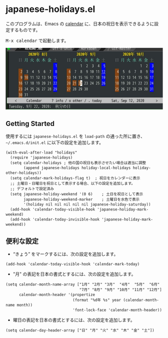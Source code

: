 # japanese-holidays.el

このプログラムは、Emacs の [calendar](https://www.gnu.org/software/emacs/manual/html_node/emacs/Calendar_002fDiary.html) に、日本の祝日を表示できるように設定するものです。

<kbd>M-x calendar</kbd> で起動します。

![japanese-holidays.jpg](japanese-holidays.jpg)

## Getting Started

使用するには `japanese-holidays.el` を `load-path` の通った所に置き、
`~/.emacs.d/init.el` に以下の設定を追加します。

```elisp
(with-eval-after-load "holidays"
  (require 'japanese-holidays)
  (setq calendar-holidays ; 他の国の祝日も表示させたい場合は適当に調整
        (append japanese-holidays holiday-local-holidays holiday-other-holidays))
  (setq calendar-mark-holidays-flag t)	; 祝日をカレンダーに表示
  ;; 土曜日・日曜日を祝日として表示する場合、以下の設定を追加します。
  ;; デフォルトで設定済み
  (setq japanese-holiday-weekend '(0 6)	   ; 土日を祝日として表示
        japanese-holiday-weekend-marker	   ; 土曜日を水色で表示
        '(holiday nil nil nil nil nil japanese-holiday-saturday))
  (add-hook 'calendar-today-visible-hook 'japanese-holiday-mark-weekend)
  (add-hook 'calendar-today-invisible-hook 'japanese-holiday-mark-weekend))
```

## 便利な設定

  - “きょう” をマークするには、次の設定を追加します。

  ```elisp
  (add-hook 'calendar-today-visible-hook 'calendar-mark-today)
  ```

  - "月" の表記を日本の書式とするには、次の設定を追加します。

  ```elisp
  (setq calendar-month-name-array ["1月" "2月" "3月"  "4月"  "5月"  "6月"
                                   "7月" "8月" "9月" "10月" "11月" "12月"]
        calendar-month-header '(propertize
                                (format "%d年 %s" year (calendar-month-name month))
                                'font-lock-face 'calendar-month-header))
  ```

  - 曜日の表記を日本の書式とするには、次の設定を追加します。

  ```elisp
  (setq calendar-day-header-array ["日" "月" "火" "水" "木" "金" "土"])
  ```
